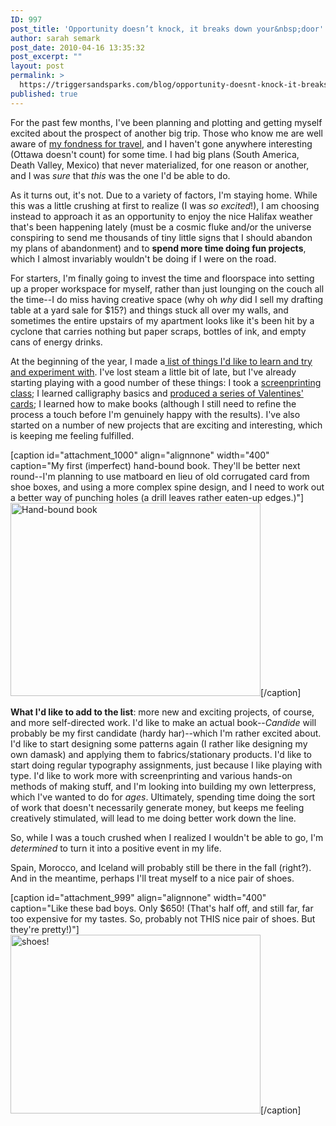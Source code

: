 ```yaml
---
ID: 997
post_title: 'Opportunity doesn’t knock, it breaks down your&nbsp;door'
author: sarah semark
post_date: 2010-04-16 13:35:32
post_excerpt: ""
layout: post
permalink: >
  https://triggersandsparks.com/blog/opportunity-doesnt-knock-it-breaks-down-your-door/
published: true
---
```

For the past few months, I've been planning and plotting and getting myself excited about the prospect of another big trip. Those who know me are well aware of <a href="http://triggersandsparks.com/blog/a-vagabond-with-a-laptop-and-nice-shoes/">my fondness for travel</a>, and I haven't gone anywhere interesting (Ottawa doesn't count) for some time. I had big plans (South America, Death Valley, Mexico) that never materialized, for one reason or another, and I was <em>sure</em> that <em>this </em>was the one I'd be able to do.

As it turns out, it's not. Due to a variety of factors, I'm staying home. While this was a little crushing at first to realize (I was <em>so excited</em>!), I am choosing instead to approach it as an opportunity to enjoy the nice Halifax weather that's been happening lately (must be a cosmic fluke and/or the universe conspiring to send me thousands of tiny little signs that I should abandon my plans of abandonment) and to <strong>spend more time doing fun projects</strong>, which I almost invariably wouldn't be doing if I were on the road.

For starters, I'm finally going to invest the time and floorspace into setting up a proper workspace for myself, rather than just lounging on the couch all the time--I do miss having creative space (why oh <em>why</em> did I sell my drafting table at a yard sale for $15?) and things stuck all over my walls, and sometimes the entire upstairs of my apartment looks like it's been hit by a cyclone that carries nothing but paper scraps, bottles of ink, and empty cans of energy drinks.

<!--more-->At the beginning of the year, I made a<a href="http://triggersandsparks.com/blog/six-new-projects-for-2010/"> list of things I'd like to learn and try and experiment with</a>. I've lost steam a little bit of late, but I've already starting playing with a good number of these things: I took a <a href="http://triggersandsparks.com/blog/learning-from-loving-your-mistakes/">screenprinting class</a>; I learned calligraphy basics and <a href="http://triggersandsparks.com/blog/made-with-love-or-what-that-means-exactly/">produced a series of Valentines' cards</a>; I learned how to make books (although I still need to refine the process a touch before I'm genuinely happy with the results). I've also started on a number of new projects that are exciting and interesting, which is keeping me feeling fulfilled.

[caption id="attachment_1000" align="alignnone" width="400" caption="My first (imperfect) hand-bound book. They&#39;ll be better next round--I&#39;m planning to use matboard en lieu of old corrugated card from shoe boxes, and using a more complex spine design, and I need to work out a better way of punching holes (a drill leaves rather eaten-up edges.)"]<a href="http://triggersandsparks.com/wp-content/uploads/2010/04/DSCN1240.jpg"><img class="size-medium wp-image-1000 " title="DSCN1240" src="http://triggersandsparks.com/wp-content/uploads/2010/04/DSCN1240-500x386.jpg" alt="Hand-bound book" width="400" height="309" /></a>[/caption]

<strong>What I'd like to add to the list</strong>: more new and exciting projects, of course, and more self-directed work. I'd like to make an actual book--<em>Candide</em> will probably be my first candidate (hardy har)--which I'm rather excited about. I'd like to start designing some patterns again (I rather like designing my own damask) and applying them to fabrics/stationary products. I'd like to start doing regular typography assignments, just because I like playing with type. I'd like to work more with screenprinting and various hands-on methods of making stuff, and I'm looking into building my own letterpress, which I've wanted to do for <em>ages</em>. Ultimately, spending time doing the sort of work that doesn't necessarily generate money, but keeps me feeling creatively stimulated, will lead to me doing better work down the line.

So, while I was a touch crushed when I realized I wouldn't be able to go, I'm <em>determined</em> to turn it into a positive event in my life.

Spain, Morocco, and Iceland will probably still be there in the fall (right?). And in the meantime, perhaps I'll treat myself to a nice pair of shoes.

[caption id="attachment_999" align="alignnone" width="400" caption="Like these bad boys. Only $650! (That&#39;s half off, and still far, far too expensive for my tastes. So, probably not THIS nice pair of shoes. But they&#39;re pretty!)"]<a href="http://triggersandsparks.com/wp-content/uploads/2010/04/gg_9883_0_2_700.jpg"><img class="size-medium wp-image-999 " title="gg_9883_0_2_700" src="http://triggersandsparks.com/wp-content/uploads/2010/04/gg_9883_0_2_700-500x357.jpg" alt="shoes!" width="400" height="286" /></a>[/caption]